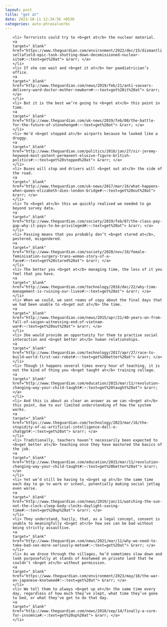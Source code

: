 ```yaml
---
layout: post
title: "get at"
date: 2023-10-11 12:34:56 +0530
categories: auto-phrasalverbs
---
```

<ol>

    <li> Terrorists could try to <b>get at</b> the nuclear material.
    <a 
    target="_blank" 
    href="https://www.theguardian.com/environment/2022/dec/15/dismantling-sellafield-epic-task-shutting-down-decomissioned-nuclear-site#:~:text=get%20at"> &rarr; </a>
    </li>
    <li> If she can wait and <b>get it at</b> her paediatrician’s office.
    <a 
    target="_blank" 
    href="http://www.theguardian.com/news/2019/feb/21/anti-vaxxers-delivery-ward-doctor-mother-newborn#:~:text=get%20it%20at"> &rarr; </a>
    </li>
    <li> But it is the best we’re going to <b>get at</b> this point in time.
    <a 
    target="_blank" 
    href="http://www.theguardian.com/uk-news/2019/feb/08/the-battle-for-the-future-of-stonehenge#:~:text=get%20at"> &rarr; </a>
    </li>
    <li> He’d <b>get stopped at</b> airports because he looked like a druggy.
    <a 
    target="_blank" 
    href="http://www.theguardian.com/politics/2016/jan/27/sir-jeremy-heywood-most-potent-permanent-elusive-figure-british-politics#:~:text=get%20stopped%20at"> &rarr; </a>
    </li>
    <li> Buses will stop and drivers will <b>get out at</b> the side of the road.
    <a 
    target="_blank" 
    href="http://www.theguardian.com/uk-news/2017/mar/16/what-happens-when-queen-elizabeth-dies-london-bridge#:~:text=get%20out%20at"> &rarr; </a>
    </li>
    <li> To <b>get at</b> this we quickly realised we needed to go beyond survey data.
    <a 
    target="_blank" 
    href="http://www.theguardian.com/society/2019/feb/07/the-class-pay-gap-why-it-pays-to-be-privileged#:~:text=get%20at"> &rarr; </a>
    </li>
    <li> Passing means that you probably don’t <b>get stared at</b>, pestered, misgendered.
    <a 
    target="_blank" 
    href="http://www.theguardian.com/society/2020/nov/10/female-feminisation-surgery-trans-woman-story-of-a-face#:~:text=get%20stared%20at"> &rarr; </a>
    </li>
    <li> The better you <b>get at</b> managing time, the less of it you feel that you have.
    <a 
    target="_blank" 
    href="http://www.theguardian.com/technology/2016/dec/22/why-time-management-is-ruining-our-lives#:~:text=get%20at"> &rarr; </a>
    </li>
    <li> When we could, we sent reams of copy about the final days that we had been unable to <b>get out at</b> the time.
    <a 
    target="_blank" 
    href="http://www.theguardian.com/news/2015/apr/21/40-years-on-from-fall-of-saigon-witnessing-end-of-vietnam-war#:~:text=get%20out%20at"> &rarr; </a>
    </li>
    <li> She would provide an opportunity for them to practise social interaction and <b>get better at</b> human relationships.
    <a 
    target="_blank" 
    href="http://www.theguardian.com/technology/2017/apr/27/race-to-build-world-first-sex-robot#:~:text=get%20better%20at"> &rarr; </a>
    </li>
    <li> Though it happens several times every hour of teaching, it is not the kind of thing you <b>get taught at</b> training college.
    <a 
    target="_blank" 
    href="http://www.theguardian.com/education/2015/mar/11/revolution-changing-way-your-child-taught#:~:text=get%20taught%20at"> &rarr; </a>
    </li>
    <li> And this is about as clear an answer as we can <b>get at</b> this point, due to our limited understanding of how the system works.
    <a 
    target="_blank" 
    href="https://www.theguardian.com/technology/2023/mar/16/the-stupidity-of-ai-artificial-intelligence-dall-e-chatgpt#:~:text=get%20at"> &rarr; </a>
    </li>
    <li> Traditionally, teachers haven’t necessarily been expected to <b>get better at</b> teaching once they have mastered the basics of the job.
    <a 
    target="_blank" 
    href="http://www.theguardian.com/education/2015/mar/11/revolution-changing-way-your-child-taught#:~:text=get%20better%20at"> &rarr; </a>
    </li>
    <li> Yet we’d still be having to <b>get up at</b> the same time each day to go to work or school, potentially making social jetlag even worse.
    <a 
    target="_blank" 
    href="http://www.theguardian.com/news/2019/jan/11/watching-the-sun-not-the-clock-sleep-body-clocks-daylight-saving-time#:~:text=get%20up%20at"> &rarr; </a>
    </li>
    <li> They understand, hazily, that, as a legal concept, consent is unable to meaningfully <b>get at</b> how sex can be bad without being strictly assaultive.
    <a 
    target="_blank" 
    href="http://www.theguardian.com/news/2021/mar/11/why-we-need-to-take-bad-sex-more-seriously-metoo#:~:text=get%20at"> &rarr; </a>
    </li>
    <li> As we drove through the villages, he’d sometimes slow down and look purposefully at stands of knotweed on private land that he couldn’t <b>get at</b> without permission.
    <a 
    target="_blank" 
    href="https://www.theguardian.com/environment/2023/may/16/the-war-on-japanese-knotweed#:~:text=get%20at"> &rarr; </a>
    </li>
    <li> We tell them to always <b>get up at</b> the same time every day, regardless of how much they’ve slept, what time they’ve gone to bed, or what they’ve got to do that day.
    <a 
    target="_blank" 
    href="http://www.theguardian.com/news/2018/sep/14/finally-a-cure-for-insomnia#:~:text=get%20up%20at"> &rarr; </a>
    </li>
